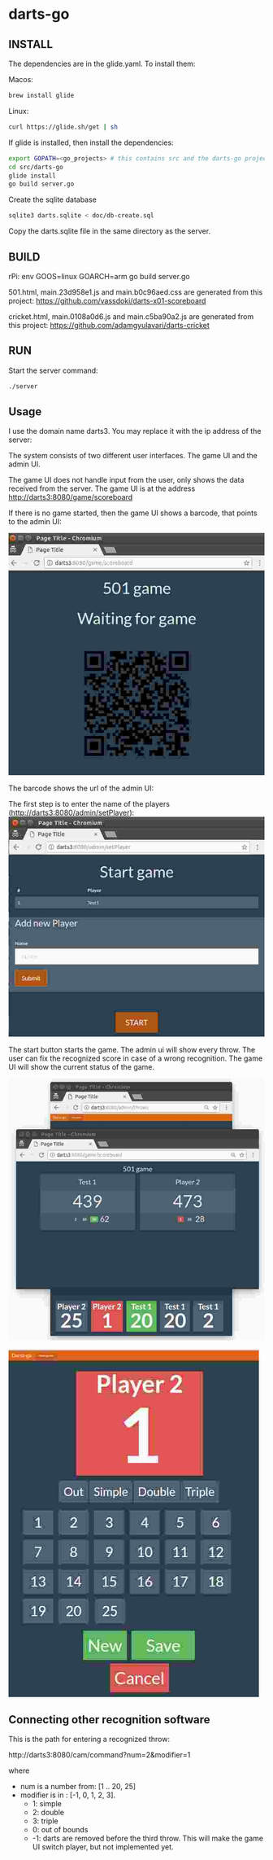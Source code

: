 # darts-go

## INSTALL

The dependencies are in the glide.yaml. To install them:

Macos:

```bash
brew install glide
```

Linux:
```bash
curl https://glide.sh/get | sh
```

If glide is installed, then install the dependencies:

```bash
export GOPATH=<go_projects> # this contains src and the darts-go project in it
cd src/darts-go
glide install
go build server.go
```

Create the sqlite database
```bash
sqlite3 darts.sqlite < doc/db-create.sql
```
Copy the darts.sqlite file in the same directory as the server.

## BUILD

rPi: env GOOS=linux GOARCH=arm go build server.go

501.html, main.23d958e1.js and main.b0c96aed.css are generated from
this project: https://github.com/vassdoki/darts-x01-scoreboard

cricket.html, main.0108a0d6.js and main.c5ba90a2.js are generated from
this project: https://github.com/adamgyulavari/darts-cricket
 
## RUN
 
 Start the server command:
 
 ```bash
./server
```

## Usage

I use the domain name darts3. You may replace it with the ip address of the server:

The system consists of two different user interfaces. The game UI and the admin UI.

The game UI does not handle input from the user, only shows the data received from the
server. The game UI is at the address [http://darts3:8080/game/scoreboard](http://darts3:8080/game/scoreboard)

If there is no game started, then the game UI shows a barcode, that points to the admin UI:

![game ui started](https://github.com/IPeter/darts-go/blob/master/doc/gameUI01.png)

The barcode shows the url of the admin UI:



The first step is to enter the name of the players ([http://darts3:8080/admin/setPlayer](http://darts3:8080/admin/setPlayer)):
![game ui started](https://github.com/IPeter/darts-go/blob/master/doc/adminUI01.png)

The start button starts the game. The admin ui will show every throw. The user can fix the
recognized score in case of a wrong recognition. The game UI will show the current status
of the game.


![game ui started](https://github.com/IPeter/darts-go/blob/master/doc/screenshot01.png)

![game ui started](https://github.com/IPeter/darts-go/blob/master/doc/adminUI02.png)

## Connecting other recognition software

This is the path for entering a recognized throw:
 
 http://darts3:8080/cam/command?num=2&modifier=1

where 

* num is a number from: [1 .. 20, 25]
* modifier is in : [-1, 0, 1, 2, 3]. 
  * 1: simple
  * 2: double
  * 3: triple
  * 0: out of bounds
  * -1: darts are removed before the third throw. This will make the game UI switch player, but not implemented yet.



